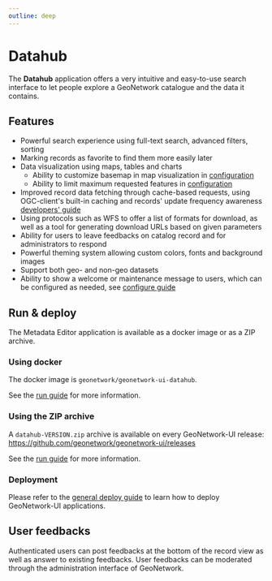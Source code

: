 ```yaml
---
outline: deep
---
```


# Datahub

The **Datahub** application offers a very intuitive and easy-to-use search interface to let people explore a GeoNetwork catalogue and the data it contains.

## Features

- Powerful search experience using full-text search, advanced filters, sorting
- Marking records as favorite to find them more easily later
- Data visualization using maps, tables and charts
  - Ability to customize basemap in map visualization in [configuration](../guide/configure.md#map)
  - Ability to limit maximum requested features in [configuration](../guide/configure.md#map)
- Improved record data fetching through cache-based requests, using OGC-client's built-in caching and records' update frequency awareness [developers' guide](../developers/caching.md#map)
- Using protocols such as WFS to offer a list of formats for download, as well as a tool for generating download URLs based on given parameters
- Ability for users to leave feedbacks on catalog record and for administrators to respond
- Powerful theming system allowing custom colors, fonts and background images
- Support both geo- and non-geo datasets
- Ability to show a welcome or maintenance message to users, which can be configured as needed, see [configure guide](../guide/configure.md#application-banner)

## Run & deploy

The Metadata Editor application is available as a docker image or as a ZIP archive.

### Using docker

The docker image is `geonetwork/geonetwork-ui-datahub`.

See the [run guide](../guide/run#with-docker) for more information.

### Using the ZIP archive

A `datahub-VERSION.zip` archive is available on every GeoNetwork-UI release: https://github.com/geonetwork/geonetwork-ui/releases

See the [run guide](../guide/run#from-the-zip-archive) for more information.

### Deployment

Please refer to the [general deploy guide](../guide/deploy.md) to learn how to deploy GeoNetwork-UI applications.

## User feedbacks

Authenticated users can post feedbacks at the bottom of the record view as well as answer to existing feedbacks. User feedbacks can be moderated through the administration interface of GeoNetwork.
